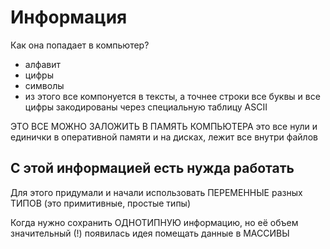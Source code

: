 # Информация

Как она попадает в компьютер?
- алфавит
- цифры
- символы 
- из этого все компонуется в тексты, а точнее строки
все буквы и все цифры закодированы через специальную таблицу ASCII 

ЭТО ВСЕ МОЖНО ЗАЛОЖИТЬ В ПАМЯТЬ КОМПЬЮТЕРА
это все нули и единички в оперативной памяти и на дисках, лежит все внутри файлов


## С этой информацией есть нужда работать
Для этого придумали и начали использовать ПЕРЕМЕННЫЕ разных ТИПОВ (это примитивные, простые типы)

Когда нужно сохранить ОДНОТИПНУЮ информацию, но её объем значительный (!)
появилась идея помещать данные в МАССИВЫ

